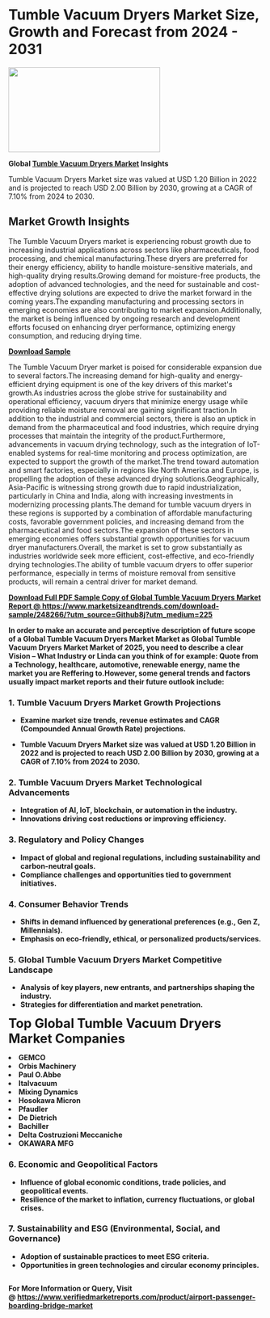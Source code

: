<H1>Tumble Vacuum Dryers Market Size, Growth and Forecast from 2024 - 2031</H1><img class="aligncenter size-medium wp-image-584254" src="https://thirdeyenews.in/wp-content/uploads/2024/09/Global-Market-Research-300x168.jpeg" alt="" width="300" height="168" /><p><strong>Global&nbsp;<a href="https://www.marketsizeandtrends.com/download-sample/248266/?utm_source=Github8j?utm_medium=225">Tumble Vacuum Dryers Market</a> Insights</strong></p><p>Tumble Vacuum Dryers Market size was valued at USD 1.20 Billion in 2022 and is projected to reach USD 2.00 Billion by 2030, growing at a CAGR of 7.10% from 2024 to 2030.</p><p><h2>Market Growth Insights</h2> <p>The Tumble Vacuum Dryers market is experiencing robust growth due to increasing industrial applications across sectors like pharmaceuticals, food processing, and chemical manufacturing.These dryers are preferred for their energy efficiency, ability to handle moisture-sensitive materials, and high-quality drying results.Growing demand for moisture-free products, the adoption of advanced technologies, and the need for sustainable and cost-effective drying solutions are expected to drive the market forward in the coming years.The expanding manufacturing and processing sectors in emerging economies are also contributing to market expansion.Additionally, the market is being influenced by ongoing research and development efforts focused on enhancing dryer performance, optimizing energy consumption, and reducing drying time.</p> <p><strong><a href="#">Download Sample</a></strong></p> <p>The Tumble Vacuum Dryer market is poised for considerable expansion due to several factors.The increasing demand for high-quality and energy-efficient drying equipment is one of the key drivers of this market's growth.As industries across the globe strive for sustainability and operational efficiency, vacuum dryers that minimize energy usage while providing reliable moisture removal are gaining significant traction.In addition to the industrial and commercial sectors, there is also an uptick in demand from the pharmaceutical and food industries, which require drying processes that maintain the integrity of the product.Furthermore, advancements in vacuum drying technology, such as the integration of IoT-enabled systems for real-time monitoring and process optimization, are expected to support the growth of the market.The trend toward automation and smart factories, especially in regions like North America and Europe, is propelling the adoption of these advanced drying solutions.Geographically, Asia-Pacific is witnessing strong growth due to rapid industrialization, particularly in China and India, along with increasing investments in modernizing processing plants.The demand for tumble vacuum dryers in these regions is supported by a combination of affordable manufacturing costs, favorable government policies, and increasing demand from the pharmaceutical and food sectors.The expansion of these sectors in emerging economies offers substantial growth opportunities for vacuum dryer manufacturers.Overall, the market is set to grow substantially as industries worldwide seek more efficient, cost-effective, and eco-friendly drying technologies.The ability of tumble vacuum dryers to offer superior performance, especially in terms of moisture removal from sensitive products, will remain a central driver for market demand.</p> <p><strong><a href="#"></p><p><span class=""><strong>Download Full PDF Sample Copy of Global Tumble Vacuum Dryers Market Report</strong> @ <a href="https://www.marketsizeandtrends.com/download-sample/248266/?utm_source=Github8j?utm_medium=225" target="_blank">https://www.marketsizeandtrends.com/download-sample/248266/?utm_source=Github8j?utm_medium=225</a></span></p><p>In order to make an accurate and perceptive description of future scope of a Global&nbsp;Tumble Vacuum Dryers Market Market as Global&nbsp;Tumble Vacuum Dryers Market Market of 2025, you need to describe a clear Vision &ndash; What Industry or Linda can you think of for example: Quote from a Technology, healthcare, automotive, renewable energy, name the market you are Reffering to.However, some general trends and factors usually impact market reports and their future outlook include:</p><h3>1.&nbsp;<strong>Tumble Vacuum Dryers Market Growth Projections</strong></h3><ul><li>Examine market size trends, revenue estimates and CAGR (Compounded Annual Growth Rate) projections.</li><li><p>Tumble Vacuum Dryers Market size was valued at USD 1.20 Billion in 2022 and is projected to reach USD 2.00 Billion by 2030, growing at a CAGR of 7.10% from 2024 to 2030.</p></li></ul><h3>2.&nbsp;<strong>Tumble Vacuum Dryers Market Technological Advancements</strong></h3><ul><li>Integration of AI, IoT, blockchain, or automation in the industry.</li><li>Innovations driving cost reductions or improving efficiency.</li></ul><h3>3.&nbsp;<strong>Regulatory and Policy Changes</strong></h3><ul><li>Impact of global and regional regulations, including sustainability and carbon-neutral goals.</li><li>Compliance challenges and opportunities tied to government initiatives.</li></ul><h3>4.&nbsp;<strong>Consumer Behavior Trends</strong></h3><ul><li>Shifts in demand influenced by generational preferences (e.g., Gen Z, Millennials).</li><li>Emphasis on eco-friendly, ethical, or personalized products/services.</li></ul><h3>5.&nbsp;<strong>Global Tumble Vacuum Dryers Market Competitive Landscape</strong></h3><ul><li>Analysis of key players, new entrants, and partnerships shaping the industry.</li><li>Strategies for differentiation and market penetration.</li></ul><p data-pm-slice="1 1 []"><span style="color: inherit; font-family: inherit; font-size: 25px;">Top Global Tumble Vacuum Dryers Market Companies</span></p><div class="" data-test-id=""><p><li>GEMCO</li><li> Orbis Machinery</li><li> Paul O.Abbe</li><li> Italvacuum</li><li> Mixing Dynamics</li><li> Hosokawa Micron</li><li> Pfaudler</li><li> De Dietrich</li><li> Bachiller</li><li> Delta Costruzioni Meccaniche</li><li> OKAWARA MFG</li></p></div><h3>6.&nbsp;<strong>Economic and Geopolitical Factors</strong></h3><ul><li>Influence of global economic conditions, trade policies, and geopolitical events.</li><li>Resilience of the market to inflation, currency fluctuations, or global crises.</li></ul><h3>7.&nbsp;<strong>Sustainability and ESG (Environmental, Social, and Governance)</strong></h3><ul><li>Adoption of sustainable practices to meet ESG criteria.</li><li>Opportunities in green technologies and circular economy principles.</li></ul><h2><strong style="font-size: 14px;">For More Information or Query, Visit @&nbsp;</strong><a style="background-color: #ffffff; font-size: 14px;" href="https://www.marketsizeandtrends.com/report/tumble-vacuum-dryers-market/" target="_blank">https://www.verifiedmarketreports.com/product/airport-passenger-boarding-bridge-market</a></h2>